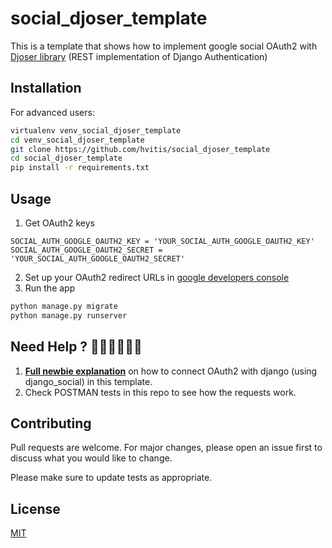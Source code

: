 # social_djoser_template

This is a template that shows how to implement google social OAuth2 with [Djoser library][1] (REST implementation of Django Authentication)

## Installation

For advanced users:

```bash
virtualenv venv_social_djoser_template
cd venv_social_djoser_template
git clone https://github.com/hvitis/social_djoser_template
cd social_djoser_template
pip install -r requirements.txt 
```

## Usage

1. Get OAuth2 keys
```
SOCIAL_AUTH_GOOGLE_OAUTH2_KEY = 'YOUR_SOCIAL_AUTH_GOOGLE_OAUTH2_KEY' 
SOCIAL_AUTH_GOOGLE_OAUTH2_SECRET = 'YOUR_SOCIAL_AUTH_GOOGLE_OAUTH2_SECRET' 
```

2. Set up your OAuth2 redirect URLs in [google developers console][2]
3. Run the app
```bash
python manage.py migrate
python manage.py runserver
```

## Need Help ? 💁🏻‍♂️💁🏽‍♀️

1. [__Full newbie explanation__][0] on how to connect OAuth2 with django (using django_social) in this template.
2. Check POSTMAN tests in this repo to see how the requests work.


## Contributing
Pull requests are welcome. For major changes, please open an issue first to discuss what you would like to change.

Please make sure to update tests as appropriate.

## License
[MIT](https://choosealicense.com/licenses/mit/)


[0]: https://hvitis.com/django-oauth-social-tutorial-how-to-implement-google-login-with-djoser
[1]: https://djoser.readthedocs.io/en/latest/social_endpoints.html
[2]: https://console.developers.google.com/